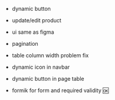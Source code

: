 - dynamic button
- update/edit product
- ui same as figma
- pagination 
- table column width problem fix
- dynamic icon in navbar
- dynamic button in page table 


- formik for form and required validity 🆗
